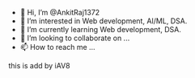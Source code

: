 - 👋 Hi, I’m @AnkitRaj1372
- 👀 I’m interested in Web development, AI/ML, DSA.
- 🌱 I’m currently learning Web development, DSA.
- 💞️ I’m looking to collaborate on ...
- 📫 How to reach me ...

this is add by iAV8

<!---
AnkitRaj1372/AnkitRaj1372 is a ✨ special ✨ repository because its `README.md` (this file) appears on your GitHub profile.
You can click the Preview link to take a look at your changes.
--->
